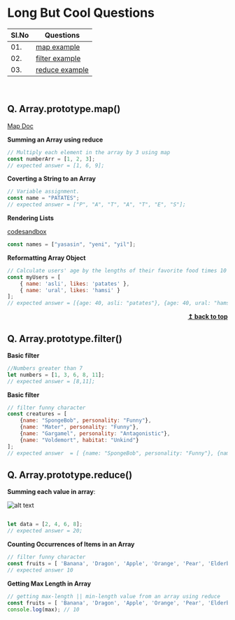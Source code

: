 # Long But Cool Questions 


|Sl.No|  Questions                                                     |
|----|-----------------------------------------------------------------|
| 01.|[map example](#Array.prototype.map())|
| 02.|[filter example](#Array.prototype.filter())|
| 03.|[reduce example](#Array.prototype.reduce())|

<br/>

## Q. Array.prototype.map()

[Map Doc](https://developer.mozilla.org/en-US/docs/Web/JavaScript/Reference/Global_Objects/Array/map)

**Summing an Array using reduce**
```javascript
// Multiply each element in the array by 3 using map 
const numberArr = [1, 2, 3];
// expected answer = [1, 6, 9];
```
**Coverting a String to an Array**
```javascript
// Variable assignment.
const name = "PATATES";
// expected answer = ["P", "A", "T", "A", "T", "E", "S"];
```
**Rendering Lists**

[codesandbox](https://codesandbox.io/s/example-of-map-w1gw8?file=/src/index.js)
```javascript
const names = ["yasasin", "yeni", "yil"];
```
**Reformatting Array Object**
```javascript
// Calculate users' age by the lengths of their favorite food times 10
const myUsers = [
    { name: 'asli', likes: 'patates' },
    { name: 'ural', likes: 'hamsi' }
];
// expected answer = [{age: 40, asli: "patates"}, {age: 40, ural: "hamsi"}];
```

<div align="right">
    <b><a href="#">↥ back to top</a></b>
</div>

## Q. Array.prototype.filter()

**Basic filter**  
```javascript
//Numbers greater than 7
let numbers = [1, 3, 6, 8, 11];
// expected answer = [8,11];
```
**Basic filter**  
```javascript
// filter funny character
const creatures = [
    {name: "SpongeBob", personality: "Funny"},
    {name: "Mater", personality: "Funny"},
    {name: "Gargamel", personality: "Antagonistic"},
    {name: "Voldemort", habitat: "Unkind"}
];
// expected answer  = [ {name: "SpongeBob", personality: "Funny"}, {name: "Mater", personality: "Funny"}];
```

## Q. Array.prototype.reduce()

**Summing each value in array**:

![alt text](https://miro.medium.com/max/1210/1*4PlcDrCnIIGHL-bEQk0qmQ.png)

```javascript

let data = [2, 4, 6, 8];
// expected answer = 20;
```
**Counting Occurrences of Items in an Array**  
```javascript
// filter funny character
const fruits = [ 'Banana', 'Dragon', 'Apple', 'Orange', 'Pear', 'Elderberry']
// expected answer 10
```

**Getting Max Length in Array**  
```javascript
// getting max-length || min-length value from an array using reduce
const fruits = [ 'Banana', 'Dragon', 'Apple', 'Orange', 'Pear', 'Elderberry']
console.log(max); // 10
```
